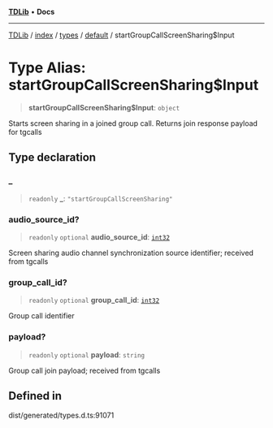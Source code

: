 [**TDLib**](../../../../../../README.md) • **Docs**

***

[TDLib](../../../../../../modules.md) / [index](../../../../../README.md) / [types](../../../README.md) / [default](../README.md) / startGroupCallScreenSharing$Input

# Type Alias: startGroupCallScreenSharing$Input

> **startGroupCallScreenSharing$Input**: `object`

Starts screen sharing in a joined group call. Returns join response payload for tgcalls

## Type declaration

### \_

> `readonly` **\_**: `"startGroupCallScreenSharing"`

### audio\_source\_id?

> `readonly` `optional` **audio\_source\_id**: [`int32`](int32-1.md)

Screen sharing audio channel synchronization source identifier; received from tgcalls

### group\_call\_id?

> `readonly` `optional` **group\_call\_id**: [`int32`](int32-1.md)

Group call identifier

### payload?

> `readonly` `optional` **payload**: `string`

Group call join payload; received from tgcalls

## Defined in

dist/generated/types.d.ts:91071
